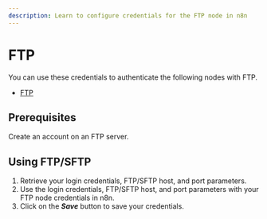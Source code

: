 ```yaml
---
description: Learn to configure credentials for the FTP node in n8n
---
```


# FTP

You can use these credentials to authenticate the following nodes with FTP.
- [FTP](../../nodes-library/core-nodes/FTP/README.md)

## Prerequisites

Create an account on an FTP server.

## Using FTP/SFTP

1. Retrieve your login credentials, FTP/SFTP host, and port parameters.
2. Use the login credentials, FTP/SFTP host, and port parameters with your FTP node credentials in n8n.
3. Click on the ***Save*** button to save your credentials.